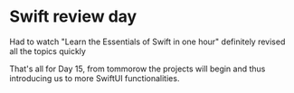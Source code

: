 # Swift review day 

Had to watch "Learn the Essentials of Swift in one hour" definitely revised all the topics quickly

That's all for Day 15, from tommorow the projects will begin and thus introducing us to more SwiftUI functionalities.

